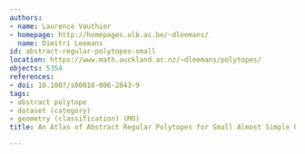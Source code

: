 ```yaml
---
authors:
- name: Laurence Vauthier
- homepage: http://homepages.ulb.ac.be/~dleemans/
  name: Dimitri Leemans
id: abstract-regular-polytopes-small
location: https://www.math.auckland.ac.nz/~dleemans/polytopes/
objects: 5354
references:
- doi: 10.1007/s00010-006-2843-9
tags:
- abstract polytope
- dataset (category)
- geometry (classification) (MO)
title: An Atlas of Abstract Regular Polytopes for Small Almost Simple Groups

---
```



